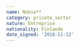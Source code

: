```yaml
---
name: Nokia**
category: private_sector
nature: Entreprise
nationality: Finlande
date_signed: '2018-11-12'
---
```

    